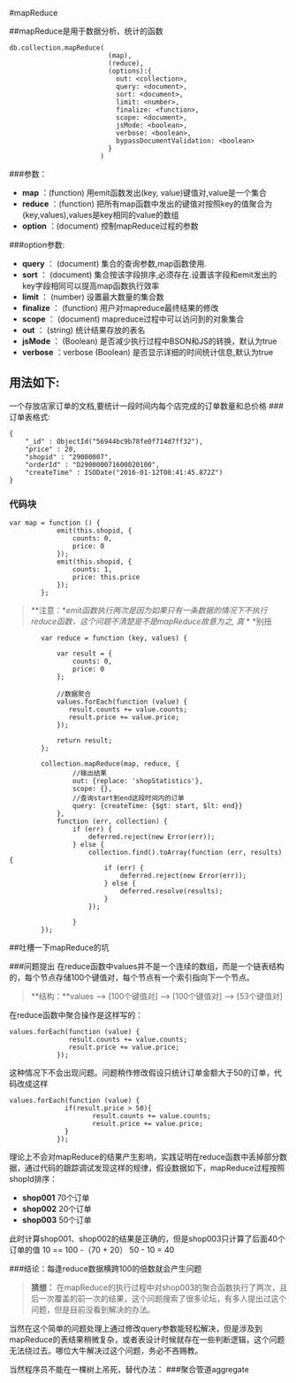 
#mapReduce

##mapReduce是用于数据分析、统计的函数
```
db.collection.mapReduce(
                         (map),
                         (reduce),
                         (options):{
                           out: <collection>,
                           query: <document>,
                           sort: <document>,
                           limit: <number>,
                           finalize: <function>,
                           scope: <document>,
                           jsMode: <boolean>,
                           verbose: <boolean>,
                           bypassDocumentValidation: <boolean>
                         }
                       )

```
###参数：
- **map** ：(function)  用emit函数发出(key, value)键值对,value是一个集合
- **reduce** ：(function)  把所有map函数中发出的键值对按照key的值聚合为(key,values),values是key相同的value的数组
- **option** ：(document)  控制mapReduce过程的参数

###option参数:
- **query** ：  (document)   集合的查询参数,map函数使用.
- **sort** ：  (document)    集合按该字段排序,必须存在.设置该字段和emit发出的key字段相同可以提高map函数执行效率
- **limit** ：  (number)     设置最大数量的集合数
- **finalize** ： (function) 用户对mapreduce最终结果的修改
- **scope** ：  (document)   mapreduce过程中可以访问到的对象集合
- **out** ：      (string)      统计结果存放的表名
- **jsMode** ：  (Boolean)     是否减少执行过程中BSON和JS的转换，默认为true
- **verbose** ：verbose    (Boolean)     是否显示详细的时间统计信息,默认为true

## 用法如下:

一个存放店家订单的文档,要统计一段时间内每个店完成的订单数量和总价格
###订单表格式:
```
{
    "_id" : ObjectId("56944bc9b78fe0f714d7ff32"),
    "price" : 20,
    "shopid" : "29000007",
    "orderId" : "D290000071600020100",
    "createTime" : ISODate("2016-01-12T08:41:45.872Z")
}
```

### 代码块
```
var map = function () {
            emit(this.shopid, {
                counts: 0,
                price: 0
            });
            emit(this.shopid, {
                counts: 1,
                price: this.price
            });
        };
```

> **注意：**emit函数执行两次是因为如果只有一条数据的情况下不执行reduce函数，这个问题不清楚是不是mapReduce故意为之, 真* * *别扭

```
        var reduce = function (key, values) {

            var result = {
                counts: 0,
                price: 0
            };

            //数据聚合
            values.forEach(function (value) {
               result.counts += value.counts;
               result.price += value.price;
            });

            return result;
        };

        collection.mapReduce(map, reduce, {
                //输出结果
                out: {replace: 'shopStatistics'},
                scope: {},
                //查询start到end这段时间内的订单
                query: {createTime: {$gt: start, $lt: end}}
            },
            function (err, collection) {
                if (err) {
                    deferred.reject(new Error(err));
                } else {
                    collection.find().toArray(function (err, results) {
                        if (err) {
                            deferred.reject(new Error(err));
                        } else {
                            deferred.resolve(results);
                        }
                    });

                }
        });
```



##吐槽一下mapReduce的坑

###问题提出
在reduce函数中values并不是一个连续的数组，而是一个链表结构的，每个节点存储100个键值对，每个节点有一个索引指向下一个节点。

> **结构：**values --> [100个键值对] --> [100个键值对] --> [53个键值对]

在reduce函数中聚合操作是这样写的：
```
values.forEach(function (value) {
               result.counts += value.counts;
               result.price += value.price;
            });

```
这种情况下不会出现问题。问题稍作修改假设只统计订单金额大于50的订单，代码改成这样


```
values.forEach(function (value) {
              if(result.price > 50){
                     result.counts += value.counts;
                     result.price += value.price;
              }
            });
```


理论上不会对mapReduce的结果产生影响，实践证明在reduce函数中丢掉部分数据，通过代码的跟踪调试发现这样的规律，假设数据如下，mapReduce过程按照shopId排序：
- **shop001**    70个订单
- **shop002**    20个订单
- **shop003**    50个订单

此时计算shop001、shop002的结果是正确的，但是shop003只计算了后面40个订单的值    10 == 100 -（70 + 20）  50 - 10 = 40

###结论：每逢reduce数据横跨100的倍数就会产生问题

> **猜想：**  在mapReduce的执行过程中对shop003的聚合函数执行了两次，且后一次覆盖的前一次的结果，这个问题搜索了很多论坛，有多人提出过这个问题，但是目前没看到解决的办法。

当然在这个简单的问题处理上通过修改query参数能轻松解决，但是涉及到mapReduce的表结果稍微复杂，或者表设计时候就存在一些判断逻辑，这个问题无法绕过去。哪位大牛解决过这个问题，务必不吝赐教。




当然程序员不能在一棵树上吊死，替代办法：
###聚合管道aggregate

